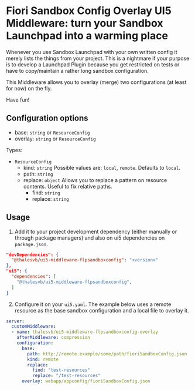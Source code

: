 Fiori Sandbox Config Overlay UI5 Middleware: turn your Sandbox Launchpad into a warming place
===

Whenever you use Sandbox Launchpad with your own written config it merely lists the things from your project. This is a nightmare if your purpose is to develop a Launchpad Plugin because you get restricted on tests or have to copy/maintain a rather long sandbox configuration.

This Middleware allows you to overlay (merge) two configurations (at least for now) on the fly.

Have fun!

Configuration options
---

- base: `string` or `ResourceConfig`
- overlay: `string` or `ResourceConfig`

Types:
- `ResourceConfig`
  - kind: `string`
    Possible values are: `local`, `remote`. Defaults to `local`.
  - path: `string`
  - replace: `object`
    Allows you to replace a pattern on resource contents. Useful to fix relative paths.
    - find: `string`
    - replace: `string`

Usage
---
1. Add it to your project development dependency (either manually or through package managers) and also on ui5 dependencies on `package.json`.
```json
"devDependencies": {
  "@thalesvb/ui5-middleware-flpsandboxconfig": "<version>"
},
"ui5": {
  "dependencies": [
    "@thalesvb/ui5-middleware-flpsandboxconfig",
  ]
}
```
2. Configure it on your `ui5.yaml`. The example below uses a remote resource as the base sandbox configuration and a local file to overlay it.
```yaml
server:
  customMiddleware:
  - name: thalesvb/ui5-middleware-flpsandboxconfig-overlay
    afterMiddleware: compression
    configuration:
      base: 
        path: http://remote.example/some/path/fioriSandboxConfig.json
        kind: remote
        replace:
          find: "test-resources"
          replace: "/test-resources"
      overlay: webapp/appconfig/fioriSandboxConfig.json
```
